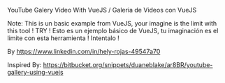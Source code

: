 YouTube Galery Video With VueJS / Galeria de Videos con VueJS

 Note: This is un basic example from VueJS, your imagine is the limit  with this tool !   TRY ! 
Esto es un ejemplo básico de VueJS, tu imaginación es el limite con esta herramienta !  Intentalo ! 

 By https://www.linkedin.com/in/hely-rojas-49547a70 


 Inspired By:   https://bitbucket.org/snippets/duaneblake/ar8BR/youtube-gallery-using-vuejs
